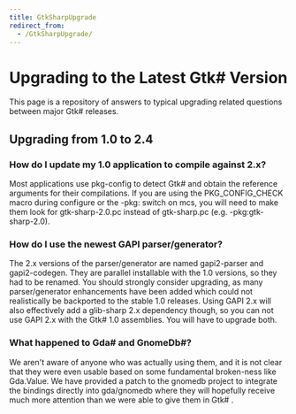 ```yaml
---
title: GtkSharpUpgrade
redirect_from:
  - /GtkSharpUpgrade/
---
```


Upgrading to the Latest Gtk# Version
=====================================

This page is a repository of answers to typical upgrading related questions between major Gtk# releases.

Upgrading from 1.0 to 2.4
-------------------------

### How do I update my 1.0 application to compile against 2.x?

Most applications use pkg-config to detect Gtk# and obtain the reference arguments for their compilations. If you are using the PKG_CONFIG_CHECK macro during configure or the -pkg: switch on mcs, you will need to make them look for gtk-sharp-2.0.pc instead of gtk-sharp.pc (e.g. -pkg:gtk-sharp-2.0).

### How do I use the newest GAPI parser/generator?

The 2.x versions of the parser/generator are named gapi2-parser and gapi2-codegen. They are parallel installable with the 1.0 versions, so they had to be renamed. You should strongly consider upgrading, as many parser/generator enhancements have been added which could not realistically be backported to the stable 1.0 releases. Using GAPI 2.x will also effectively add a glib-sharp 2.x dependency though, so you can not use GAPI 2.x with the Gtk# 1.0 assemblies. You will have to upgrade both.

### What happened to Gda# and GnomeDb#?

We aren't aware of anyone who was actually using them, and it is not clear that they were even usable based on some fundamental broken-ness like Gda.Value. We have provided a patch to the gnomedb project to integrate the bindings directly into gda/gnomedb where they will hopefully receive much more attention than we were able to give them in Gtk# .

